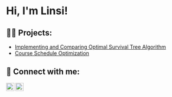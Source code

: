 <h1>Hi, I'm Linsi! <br/></h1>

<h2>👨‍💻 Projects:</h2>

- [Implementing and Comparing Optimal Survival Tree Algorithm](https://github.com/Linsi6280/Optimal-Survial-Tree-Algorithm)
- [Course Schedule Optimization](https://github.com/Linsi6280/Course-Schedule-Optimization)
<h2> 🤳 Connect with me:</h2>

[<img align="left" alt="JoshMadakor | LinkedIn" width="22px" src="https://cdn.jsdelivr.net/npm/simple-icons@v3/icons/linkedin.svg" />][linkedin]
[<img align="left" alt="JoshMadakor | Instagram" width="22px" src="https://cdn.jsdelivr.net/npm/simple-icons@v3/icons/instagram.svg" />][instagram]

[instagram]: https://www.instagram.com/linsiyei/
[linkedin]: https://www.linkedin.com/in/linsizhong
